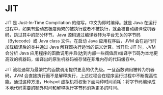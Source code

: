 # JIT

JIT 是 Just-In-Time Compiliation 的缩写，中文为即时编译。就是 Java 在运行过程中，如果有些动态极度频繁的被执行或者不被执行，就会被自动编译成机器码，跳过其中的部分环节。Java 源码通过编译器转为平台无关的字节码（Bytecode）或 Java class 文件。在启动 Java 应用程序后，JVM 会在运行时加载编译后的类并通过 Java 解释器执行适当的语义计算。当开启 JIT 时，JVM 会分析 Java 应用程序的函数调用并且(达到内部一些阀值后)编译字节码为本地更高效的机器码，编译出的原生机器码被存储在非堆内存的代码缓存中。

JIT 流程通常为最繁忙的函数调用提供更高的优先级。一旦函数调用被转为机器码，JVM 会直接执行而不是解释执行，上述过程会在程序运行过程中不断提高性能。通过这种方法，Hotspot 虚拟机将权衡下面两种时间消耗：将字节码编译成本地代码需要的额外时间和解释执行字节码消耗更多的时间。
